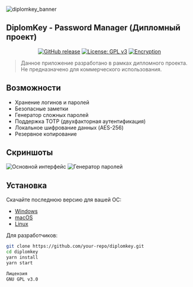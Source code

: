 ![diplomkey_banner](https://via.placeholder.com/1024x300?text=DiplomKey+Password+Manager)

## DiplomKey - Password Manager (Дипломный проект)

<div align="center">
  
  [![GitHub release](https://img.shields.io/github/v/release/diplomkey/app?label=Release)](https://github.com/diplomkey/app/releases)
  [![License: GPL v3](https://img.shields.io/badge/License-GPLv3-blue.svg)](https://www.gnu.org/licenses/gpl-3.0)
  [![Encryption](https://img.shields.io/badge/Encryption-AES%20256%20GCM-green.svg)](https://tools.ietf.org/html/rfc5288)
  
</div>

> Данное приложение разработано в рамках дипломного проекта. Не предназначено для коммерческого использования.

## Возможности

- Хранение логинов и паролей
- Безопасные заметки
- Генератор сложных паролей
- Поддержка TOTP (двухфакторная аутентификация)
- Локальное шифрование данных (AES-256)
- Резервное копирование

## Скриншоты

![Основной интерфейс](https://via.placeholder.com/1012x600?text=DiplomKey+Main+Interface)
![Генератор паролей](https://via.placeholder.com/1012x600?text=Password+Generator)

## Установка

Скачайте последнюю версию для вашей ОС:
- [Windows](https://example.com)
- [macOS](https://example.com)
- [Linux](https://example.com)

Для разработчиков:
```bash
git clone https://github.com/your-repo/diplomkey.git
cd diplomkey
yarn install
yarn start

Лицензия
GNU GPL v3.0